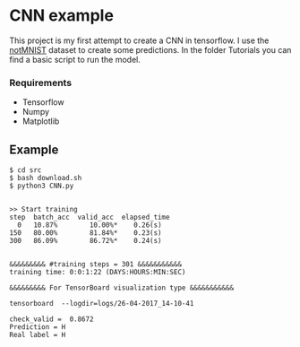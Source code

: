 # CNN example

This project is my first attempt to create a CNN in tensorflow. I use the [notMNIST](http://yaroslavvb.blogspot.com.br/2011/09/notmnist-dataset.html) dataset to create some predictions. In the folder Tutorials you can find a basic script to run the model.

### Requirements

* Tensorflow 
* Numpy
* Matplotlib


## Example

```
$ cd src
$ bash download.sh
$ python3 CNN.py


>> Start training
step  batch_acc  valid_acc  elapsed_time
  0   10.87%        10.00%*    0.26(s)
150   80.00%        81.84%*    0.23(s)
300   86.09%        86.72%*    0.24(s)


&&&&&&&&& #training steps = 301 &&&&&&&&&&&
training time: 0:0:1:22 (DAYS:HOURS:MIN:SEC)

&&&&&&&&& For TensorBoard visualization type &&&&&&&&&&&

tensorboard  --logdir=logs/26-04-2017_14-10-41

check_valid =  0.8672
Prediction = H
Real label = H

```
